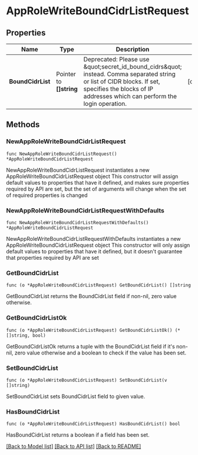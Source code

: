 # AppRoleWriteBoundCidrListRequest


## Properties

Name | Type | Description | Notes
------------ | ------------- | ------------- | -------------
**BoundCidrList** | Pointer to **[]string** | Deprecated: Please use \&quot;secret_id_bound_cidrs\&quot; instead. Comma separated string or list of CIDR blocks. If set, specifies the blocks of IP addresses which can perform the login operation. | [optional] 



## Methods


### NewAppRoleWriteBoundCidrListRequest

`func NewAppRoleWriteBoundCidrListRequest() *AppRoleWriteBoundCidrListRequest`

NewAppRoleWriteBoundCidrListRequest instantiates a new AppRoleWriteBoundCidrListRequest object
This constructor will assign default values to properties that have it defined,
and makes sure properties required by API are set, but the set of arguments
will change when the set of required properties is changed

### NewAppRoleWriteBoundCidrListRequestWithDefaults

`func NewAppRoleWriteBoundCidrListRequestWithDefaults() *AppRoleWriteBoundCidrListRequest`

NewAppRoleWriteBoundCidrListRequestWithDefaults instantiates a new AppRoleWriteBoundCidrListRequest object
This constructor will only assign default values to properties that have it defined,
but it doesn't guarantee that properties required by API are set


### GetBoundCidrList

`func (o *AppRoleWriteBoundCidrListRequest) GetBoundCidrList() []string`

GetBoundCidrList returns the BoundCidrList field if non-nil, zero value otherwise.

### GetBoundCidrListOk

`func (o *AppRoleWriteBoundCidrListRequest) GetBoundCidrListOk() (*[]string, bool)`

GetBoundCidrListOk returns a tuple with the BoundCidrList field if it's non-nil, zero value otherwise
and a boolean to check if the value has been set.

### SetBoundCidrList

`func (o *AppRoleWriteBoundCidrListRequest) SetBoundCidrList(v []string)`

SetBoundCidrList sets BoundCidrList field to given value.


### HasBoundCidrList

`func (o *AppRoleWriteBoundCidrListRequest) HasBoundCidrList() bool`

HasBoundCidrList returns a boolean if a field has been set.









[[Back to Model list]](../README.md#documentation-for-models) [[Back to API list]](../README.md#documentation-for-api-endpoints) [[Back to README]](../README.md)


